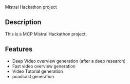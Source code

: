 Mistral Hackathon project

## Description

This is a MCP Mistral Hackathon project.

## Features

- Deep Video overview generation (after a deep research)
- Fast video overview generation
- Video Tutorial generation
- poadcast generation